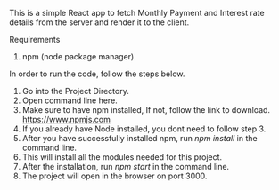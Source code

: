 This is a simple React app to fetch Monthly Payment and Interest rate details from the server and render it to the client.

Requirements
1) npm (node package manager)

In order to run the code, follow the steps below.

1) Go into the Project Directory.
2) Open command line here.
3) Make sure to have npm installed, If not, follow the link to download.  
    https://www.npmjs.com
4) If you already have Node installed, you dont need to follow step 3.
5) After you have successfully installed npm, run *npm install* in the command line.
6) This will install all the modules needed for this project.
7) After the installation, run *npm start* in the command line.
8) The project will open in the browser on port 3000.
